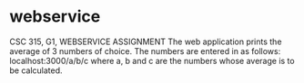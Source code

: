 # webservice
CSC 315, G1, WEBSERVICE ASSIGNMENT
The web application prints the average of 3 numbers of choice. The numbers are entered in as follows: localhost:3000/a/b/c where a, b and c are the numbers whose average is to be calculated.
